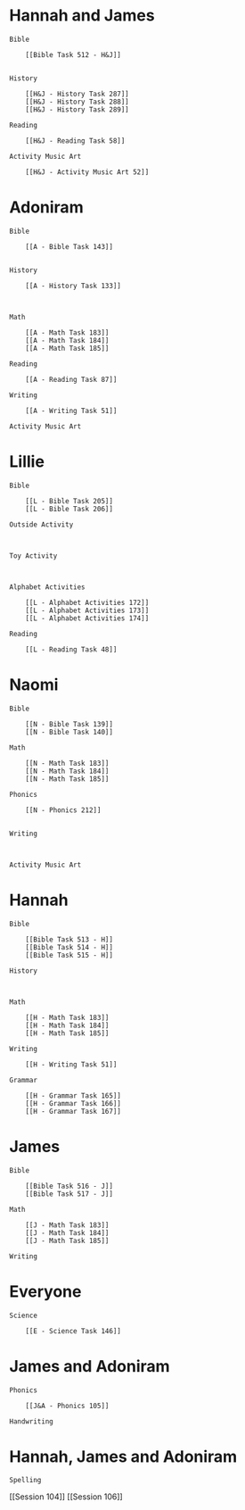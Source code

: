 # Hannah and James

	Bible

		[[Bible Task 512 - H&J]]
		

	History

		[[H&J - History Task 287]]
		[[H&J - History Task 288]]
		[[H&J - History Task 289]]

	Reading

		[[H&J - Reading Task 58]]

	Activity Music Art

		[[H&J - Activity Music Art 52]]
# Adoniram

	Bible

		[[A - Bible Task 143]]
		

	History

		[[A - History Task 133]]
		
		

	Math

		[[A - Math Task 183]]
		[[A - Math Task 184]]
		[[A - Math Task 185]]

	Reading

		[[A - Reading Task 87]]

	Writing

		[[A - Writing Task 51]]

	Activity Music Art

		

# Lillie

	Bible

		[[L - Bible Task 205]]
		[[L - Bible Task 206]]

	Outside Activity

		

	Toy Activity

		

	Alphabet Activities

		[[L - Alphabet Activities 172]]
		[[L - Alphabet Activities 173]]
		[[L - Alphabet Activities 174]]

	Reading

		[[L - Reading Task 48]]

# Naomi

	Bible

		[[N - Bible Task 139]]
		[[N - Bible Task 140]]

	Math

		[[N - Math Task 183]]
		[[N - Math Task 184]]
		[[N - Math Task 185]]

	Phonics

		[[N - Phonics 212]]
		

	Writing

		

	Activity Music Art

		

# Hannah

	Bible

		[[Bible Task 513 - H]]
		[[Bible Task 514 - H]]
		[[Bible Task 515 - H]]

	History

		

	Math

		[[H - Math Task 183]]
		[[H - Math Task 184]]
		[[H - Math Task 185]]

	Writing

		[[H - Writing Task 51]]

	Grammar

		[[H - Grammar Task 165]]
		[[H - Grammar Task 166]]
		[[H - Grammar Task 167]]
# James

	Bible

		[[Bible Task 516 - J]]
		[[Bible Task 517 - J]]

	Math

		[[J - Math Task 183]]
		[[J - Math Task 184]]
		[[J - Math Task 185]]

	Writing

		

# Everyone

	Science

		[[E - Science Task 146]]
		
# James and Adoniram

	Phonics

		[[J&A - Phonics 105]]

	Handwriting

		
# Hannah, James and Adoniram

	Spelling




[[Session 104]]
[[Session 106]]

